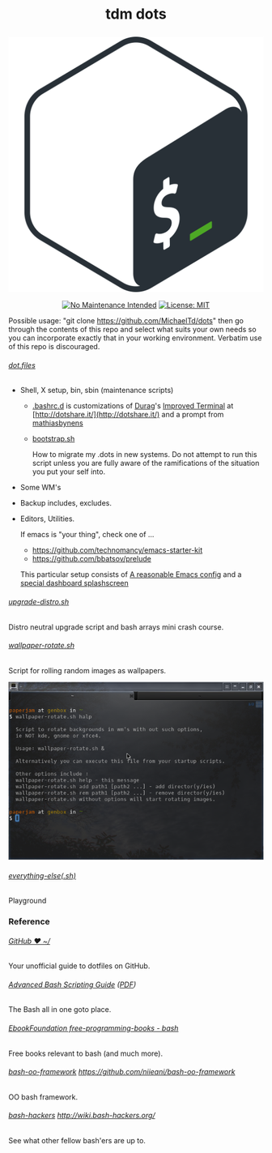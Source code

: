 # <p align="center">tdm dots</p>
<p align="center"><a href="http://www.tldp.org/LDP/abs/html/abs-guide.html"><img alt="bash-logo" src="assets/bash-logo.png"></a></p>
<p align="center"><a href="http://unmaintained.tech/"><img alt="No Maintenance Intended" src="http://unmaintained.tech/badge.svg"></a> <a href="https://opensource.org/licenses/MIT"><img alt="License: MIT" src="https://img.shields.io/badge/License-MIT-yellow.svg"></a></p>

  Possible usage: "git clone https://github.com/MichaelTd/dots" then go through the contents of this repo and select what suits your own needs so you can incorporate exactly that in your working environment. Verbatim use of this repo is discouraged.

###### [dot.files](dot.files)
* Shell, X setup, bin, sbin (maintenance scripts)

  * [.bashrc.d](dot.files/.bashrc.d) is customizations of [Durag](http://dotshare.it/~Durag/)'s [Improved Terminal](http://dotshare.it/dots/1027/) at [http://dotshare.it/](http://dotshare.it/) and a prompt from [mathiasbynens](https://github.com/mathiasbynens/dotfiles)

  * [bootstrap.sh](bootstrap.sh)

    How to migrate my .dots in new systems. Do not attempt to run this script unless you are fully aware of the ramifications of the situation you put your self into.

* Some WM's
* Backup includes, excludes.
* Editors, Utilities.

  If emacs is "your thing", check one of ...
    * https://github.com/technomancy/emacs-starter-kit
    * https://github.com/bbatsov/prelude

  This particular setup consists of [A reasonable Emacs config](https://github.com/purcell/emacs.d) and a [special dashboard splashscreen](https://github.com/notarock/.emacs.d)

###### [upgrade-distro.sh](dot.files/sbin/upgrade-distro.sh)
Distro neutral upgrade script and bash arrays mini crash course.

###### [wallpaper-rotate.sh](dot.files/bin/wallpaper-rotate.sh)
Script for rolling random images as wallpapers.

<p align="center"><a href="dot.files/bin/wallpaper-rotate.sh"><img alt="Help screen" src="assets/wpr.png"></a></p>

###### [everything-else(.sh)](#)
Playground

### Reference
###### [GitHub ❤ ~/](https://dotfiles.github.io/)
Your unofficial guide to dotfiles on GitHub.

###### [Advanced Bash Scripting Guide](http://www.tldp.org/LDP/abs/html/abs-guide.html) ([PDF](http://www.tldp.org/LDP/abs/abs-guide.pdf))
The Bash all in one goto place.

###### [EbookFoundation free-programming-books - bash](https://github.com/EbookFoundation/free-programming-books/blob/master/free-programming-books.md#bash)
Free books relevant to bash (and much more).

###### [bash-oo-framework](https://github.com/niieani/bash-oo-framework) https://github.com/niieani/bash-oo-framework
OO bash framework.

###### [bash-hackers](http://wiki.bash-hackers.org/) http://wiki.bash-hackers.org/
See what other fellow bash'ers are up to.
